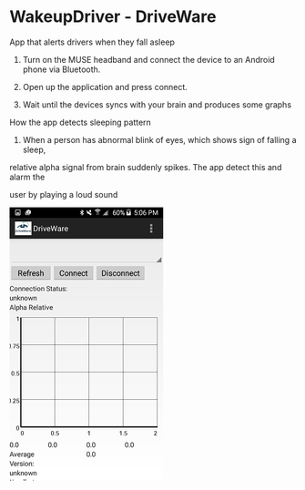 # WakeupDriver - DriveWare

App that alerts drivers when they fall asleep  

1. Turn on the MUSE headband and connect the device to an Android phone via Bluetooth.

2. Open up the application and press connect. 

3. Wait until the devices syncs with your brain and produces some graphs


How the app detects sleeping pattern

1. When a person has abnormal blink of eyes, which shows sign of falling a sleep, 

relative alpha signal from brain suddenly spikes. The app detect this and alarm the 

user by playing a loud sound

![DriveWare](/screen1.png?raw=true)



